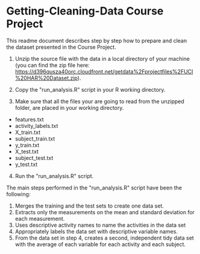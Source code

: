 # Getting-Cleaning-Data Course Project

This readme document describes step by step how to prepare and clean the dataset presented in the Course Project.

1) Unzip the source file with the data in a local directory of your machine (you can find the zip file here: https://d396qusza40orc.cloudfront.net/getdata%2Fprojectfiles%2FUCI%20HAR%20Dataset.zip).

2) Copy the "run_analysis.R" script in your R working directory.

3) Make sure that all the files your are going to read from the unzipped folder, are placed in your working directory.
  - features.txt
  - activity_labels.txt
  - X_train.txt
  - subject_train.txt
  - y_train.txt
  - X_test.txt
  - subject_test.txt
  - y_test.txt

4) Run the "run_analysis.R" script.

The main steps performed in the "run_analysis.R" script have been the following:

1. Merges the training and the test sets to create one data set.
2. Extracts only the measurements on the mean and standard deviation for each measurement.
3. Uses descriptive activity names to name the activities in the data set
4. Appropriately labels the data set with descriptive variable names.
5. From the data set in step 4, creates a second, independent tidy data set with the average of each variable for each activity and each subject.